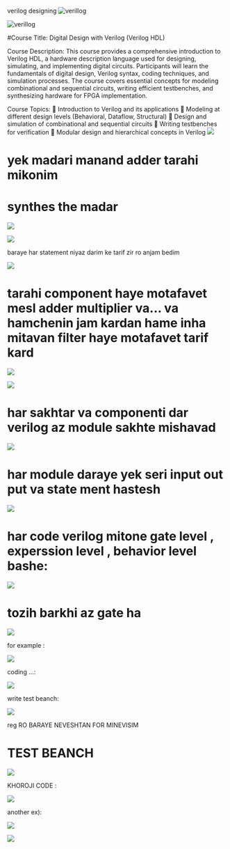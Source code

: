 verilog designing
![verillog](https://github.com/mohammadsinanemati/rtl_verilog_for4032/blob/main/Screenshot%202025-03-03%20182241.png?raw=true)





![verillog](https://github.com/mohammadsinanemati/rtl_verilog_for4032/blob/main/Screenshot%202025-03-03%20182420.png?raw=true)



#Course Title: Digital Design with Verilog (Verilog HDL)



Course Description:
This course provides a comprehensive introduction to Verilog HDL, a hardware description language used for designing, simulating, and implementing digital circuits. Participants will learn the fundamentals of digital design, Verilog syntax, coding techniques, and simulation processes. The course covers essential concepts for modeling combinational and sequential circuits, writing efficient testbenches, and synthesizing hardware for FPGA implementation.



Course Topics:
🔹 Introduction to Verilog and its applications
🔹 Modeling at different design levels (Behavioral, Dataflow, Structural)
🔹 Design and simulation of combinational and sequential circuits
🔹 Writing testbenches for verification
🔹 Modular design and hierarchical concepts in Verilog
![](https://github.com/mohammadsinanemati/rtl_verilog_for4032/blob/main/Screenshot%202025-03-04%20233116.png?raw=true)
# yek madari manand adder tarahi mikonim

# synthes the madar


![](https://github.com/mohammadsinanemati/rtl_verilog_for4032/blob/main/Screenshot%202025-03-04%20233723.png?raw=true)

![](https://github.com/mohammadsinanemati/rtl_verilog_for4032/blob/main/Screenshot%202025-03-05%20000158.png?raw=true)



 baraye har statement niyaz darim ke tarif zir ro anjam bedim 
 
 
 ![](https://github.com/mohammadsinanemati/rtl_verilog_for4032/blob/main/Screenshot%202025-03-04%20234049.png?raw=true)

 
 
 # tarahi component haye motafavet mesl adder multiplier va... va hamchenin jam kardan hame inha mitavan filter haye motafavet tarif kard
 
 
 
 ![](https://github.com/mohammadsinanemati/rtl_verilog_for4032/blob/main/Screenshot%202025-03-04%20234557.png?raw=true)

 
 ![](https://github.com/mohammadsinanemati/rtl_verilog_for4032/blob/main/Screenshot%202025-03-05%20000158.png?raw=true)

 
 # har sakhtar va componenti  dar verilog az module sakhte mishavad
 
 
 ![](https://github.com/mohammadsinanemati/rtl_verilog_for4032/blob/main/Screenshot%202025-03-05%20000715.png?raw=true)

 
  
  
  # har module daraye yek seri input out put va state ment hastesh
  
  
  
  ![](https://github.com/mohammadsinanemati/rtl_verilog_for4032/blob/main/Screenshot%202025-03-05%20000830.png?raw=true)


  
  
  # har code verilog mitone gate level , experssion  level , behavior  level bashe:
  
  
  
  ![](https://github.com/mohammadsinanemati/rtl_verilog_for4032/blob/main/Screenshot%202025-03-05%20000846.png?raw=true)

  
  # tozih barkhi az gate ha 
  
  
  
  ![](https://github.com/mohammadsinanemati/rtl_verilog_for4032/blob/main/Screenshot%202025-03-05%20084333.png?raw=true)

  for example :
  
  
  
  
  ![](https://github.com/mohammadsinanemati/rtl_verilog_for4032/blob/main/Screenshot%202025-03-05%20084652.png?raw=true)
  
  
  
  
  coding ...:

  
  
  
  ![](https://github.com/mohammadsinanemati/rtl_verilog_for4032/blob/main/Screenshot%202025-03-05%20120234.png?raw=true)


  
  
  write test beanch:




  
  ![](https://github.com/mohammadsinanemati/rtl_verilog_for4032/blob/main/Screenshot%202025-03-05%20125811.png?raw=true)



reg  RO BARAYE NEVESHTAN FOR MINEVISIM


# TEST BEANCH



![](https://github.com/mohammadsinanemati/rtl_verilog_for4032/blob/main/Screenshot%202025-03-12%20155248.png?raw=true)

KHOROJI CODE :


![](https://github.com/mohammadsinanemati/rtl_verilog_for4032/blob/main/Screenshot%202025-03-12%20155854.png?raw=true)

another ex):

![](https://github.com/mohammadsinanemati/rtl_verilog_for4032/blob/main/Screenshot%202025-03-12%20160400.png?raw=true)


![](https://github.com/mohammadsinanemati/rtl_verilog_for4032/blob/main/Screenshot%202025-03-12%20160405.png?raw=true)
